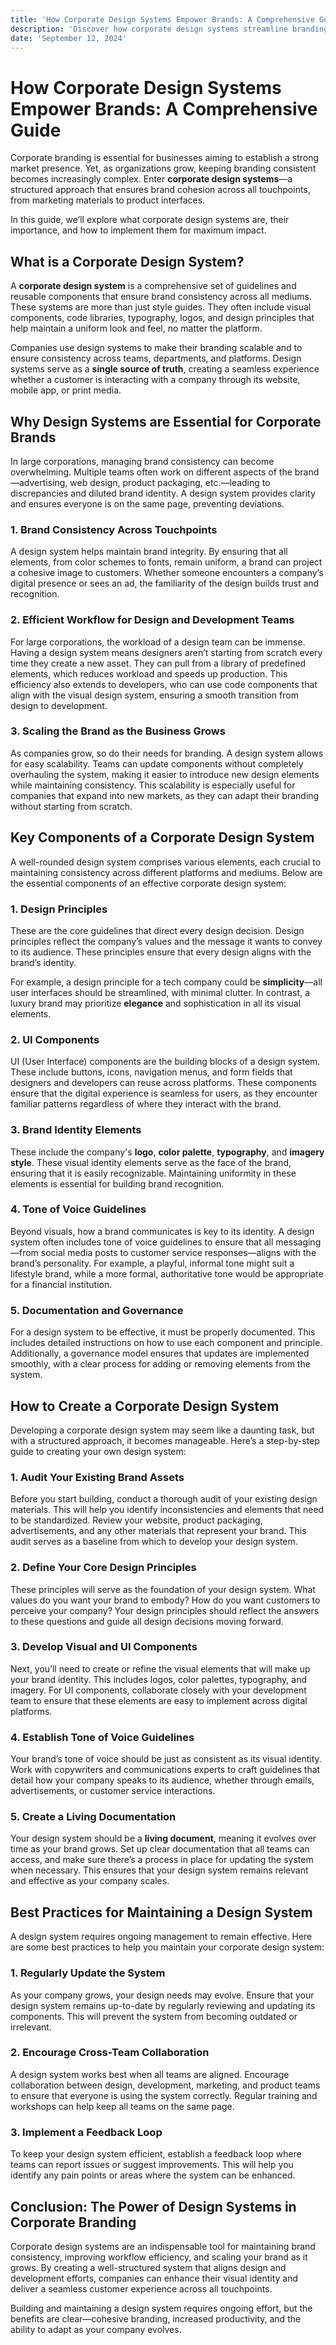 ```yaml
---
title: 'How Corporate Design Systems Empower Brands: A Comprehensive Guide'
description: 'Discover how corporate design systems streamline branding, enhance consistency, and optimize workflows in companies of all sizes.'
date: 'September 12, 2024'
---
```


# How Corporate Design Systems Empower Brands: A Comprehensive Guide

Corporate branding is essential for businesses aiming to establish a strong market presence. Yet, as organizations grow, keeping branding consistent becomes increasingly complex. Enter **corporate design systems**—a structured approach that ensures brand cohesion across all touchpoints, from marketing materials to product interfaces.

In this guide, we’ll explore what corporate design systems are, their importance, and how to implement them for maximum impact.

## What is a Corporate Design System?

A **corporate design system** is a comprehensive set of guidelines and reusable components that ensure brand consistency across all mediums. These systems are more than just style guides. They often include visual components, code libraries, typography, logos, and design principles that help maintain a uniform look and feel, no matter the platform.

Companies use design systems to make their branding scalable and to ensure consistency across teams, departments, and platforms. Design systems serve as a **single source of truth**, creating a seamless experience whether a customer is interacting with a company through its website, mobile app, or print media.

## Why Design Systems are Essential for Corporate Brands

In large corporations, managing brand consistency can become overwhelming. Multiple teams often work on different aspects of the brand—advertising, web design, product packaging, etc.—leading to discrepancies and diluted brand identity. A design system provides clarity and ensures everyone is on the same page, preventing deviations.

### 1. **Brand Consistency Across Touchpoints**

A design system helps maintain brand integrity. By ensuring that all elements, from color schemes to fonts, remain uniform, a brand can project a cohesive image to customers. Whether someone encounters a company’s digital presence or sees an ad, the familiarity of the design builds trust and recognition.

### 2. **Efficient Workflow for Design and Development Teams**

For large corporations, the workload of a design team can be immense. Having a design system means designers aren’t starting from scratch every time they create a new asset. They can pull from a library of predefined elements, which reduces workload and speeds up production. This efficiency also extends to developers, who can use code components that align with the visual design system, ensuring a smooth transition from design to development.

### 3. **Scaling the Brand as the Business Grows**

As companies grow, so do their needs for branding. A design system allows for easy scalability. Teams can update components without completely overhauling the system, making it easier to introduce new design elements while maintaining consistency. This scalability is especially useful for companies that expand into new markets, as they can adapt their branding without starting from scratch.

## Key Components of a Corporate Design System

A well-rounded design system comprises various elements, each crucial to maintaining consistency across different platforms and mediums. Below are the essential components of an effective corporate design system:

### 1. **Design Principles**

These are the core guidelines that direct every design decision. Design principles reflect the company’s values and the message it wants to convey to its audience. These principles ensure that every design aligns with the brand’s identity.

For example, a design principle for a tech company could be **simplicity**—all user interfaces should be streamlined, with minimal clutter. In contrast, a luxury brand may prioritize **elegance** and sophistication in all its visual elements.

### 2. **UI Components**

UI (User Interface) components are the building blocks of a design system. These include buttons, icons, navigation menus, and form fields that designers and developers can reuse across platforms. These components ensure that the digital experience is seamless for users, as they encounter familiar patterns regardless of where they interact with the brand.

### 3. **Brand Identity Elements**

These include the company's **logo**, **color palette**, **typography**, and **imagery style**. These visual identity elements serve as the face of the brand, ensuring that it is easily recognizable. Maintaining uniformity in these elements is essential for building brand recognition.

### 4. **Tone of Voice Guidelines**

Beyond visuals, how a brand communicates is key to its identity. A design system often includes tone of voice guidelines to ensure that all messaging—from social media posts to customer service responses—aligns with the brand’s personality. For example, a playful, informal tone might suit a lifestyle brand, while a more formal, authoritative tone would be appropriate for a financial institution.

### 5. **Documentation and Governance**

For a design system to be effective, it must be properly documented. This includes detailed instructions on how to use each component and principle. Additionally, a governance model ensures that updates are implemented smoothly, with a clear process for adding or removing elements from the system.

## How to Create a Corporate Design System

Developing a corporate design system may seem like a daunting task, but with a structured approach, it becomes manageable. Here’s a step-by-step guide to creating your own design system:

### 1. **Audit Your Existing Brand Assets**

Before you start building, conduct a thorough audit of your existing design materials. This will help you identify inconsistencies and elements that need to be standardized. Review your website, product packaging, advertisements, and any other materials that represent your brand. This audit serves as a baseline from which to develop your design system.

### 2. **Define Your Core Design Principles**

These principles will serve as the foundation of your design system. What values do you want your brand to embody? How do you want customers to perceive your company? Your design principles should reflect the answers to these questions and guide all design decisions moving forward.

### 3. **Develop Visual and UI Components**

Next, you’ll need to create or refine the visual elements that will make up your brand identity. This includes logos, color palettes, typography, and imagery. For UI components, collaborate closely with your development team to ensure that these elements are easy to implement across digital platforms.

### 4. **Establish Tone of Voice Guidelines**

Your brand’s tone of voice should be just as consistent as its visual identity. Work with copywriters and communications experts to craft guidelines that detail how your company speaks to its audience, whether through emails, advertisements, or customer service interactions.

### 5. **Create a Living Documentation**

Your design system should be a **living document**, meaning it evolves over time as your brand grows. Set up clear documentation that all teams can access, and make sure there’s a process in place for updating the system when necessary. This ensures that your design system remains relevant and effective as your company scales.

## Best Practices for Maintaining a Design System

A design system requires ongoing management to remain effective. Here are some best practices to help you maintain your corporate design system:

### 1. **Regularly Update the System**

As your company grows, your design needs may evolve. Ensure that your design system remains up-to-date by regularly reviewing and updating its components. This will prevent the system from becoming outdated or irrelevant.

### 2. **Encourage Cross-Team Collaboration**

A design system works best when all teams are aligned. Encourage collaboration between design, development, marketing, and product teams to ensure that everyone is using the system correctly. Regular training and workshops can help keep all teams on the same page.

### 3. **Implement a Feedback Loop**

To keep your design system efficient, establish a feedback loop where teams can report issues or suggest improvements. This will help you identify any pain points or areas where the system can be enhanced.

## Conclusion: The Power of Design Systems in Corporate Branding

Corporate design systems are an indispensable tool for maintaining brand consistency, improving workflow efficiency, and scaling your brand as it grows. By creating a well-structured system that aligns design and development efforts, companies can enhance their visual identity and deliver a seamless customer experience across all touchpoints. 

Building and maintaining a design system requires ongoing effort, but the benefits are clear—cohesive branding, increased productivity, and the ability to adapt as your company evolves.
